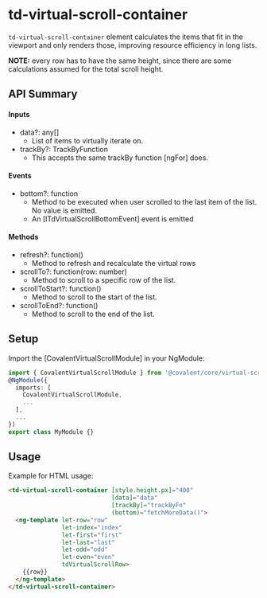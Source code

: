# td-virtual-scroll-container

`td-virtual-scroll-container` element calculates the items that fit in the viewport and only renders those, improving resource efficiency in long lists.

**NOTE:** every row has to have the same height, since there are some calculations assumed for the total scroll height.

## API Summary

#### Inputs

+ data?: any[]
  + List of items to virtually iterate on.
+ trackBy?: TrackByFunction
  + This accepts the same trackBy function [ngFor] does.

#### Events

+ bottom?: function
  + Method to be executed when user scrolled to the last item of the list. No value is emitted.
  + An [ITdVirtualScrollBottomEvent] event is emitted

#### Methods

+ refresh?: function()
  + Method to refresh and recalculate the virtual rows
+ scrollTo?: function(row: number)
  + Method to scroll to a specific row of the list.
+ scrollToStart?: function()
  + Method to scroll to the start of the list.
+ scrollToEnd?: function()
  + Method to scroll to the end of the list.

## Setup

Import the [CovalentVirtualScrollModule] in your NgModule:

```typescript
import { CovalentVirtualScrollModule } from '@covalent/core/virtual-scroll';
@NgModule({
  imports: [
    CovalentVirtualScrollModule,
    ...
  ],
  ...
})
export class MyModule {}
```

## Usage

Example for HTML usage:

```html
<td-virtual-scroll-container [style.height.px]="400"
                             [data]="data"
                             [trackBy]="trackByFn"
                             (bottom)="fetchMoreData()">
  <ng-template let-row="row"
               let-index="index"
               let-first="first"
               let-last="last"
               let-odd="odd"
               let-even="even"
               tdVirtualScrollRow>
    {{row}}
  </ng-template>
</td-virtual-scroll-container>
```
